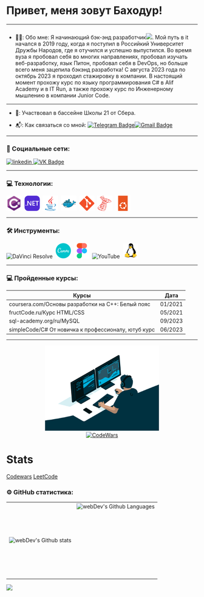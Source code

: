 # Привет, меня зовут Баходур! 
<!---https://github.com/devicons/devicon/blob/master/icons/microsoftsqlserver/microsoftsqlserver-plain.svg -->
<!---https://github.com/tandpfun/skill-icons/blob/main/icons/DotNet.svg -->
---

###

- 👨‍💻: Обо мне:
Я начинающий бэк-энд разработчик<img src="https://media.giphy.com/media/WUlplcMpOCEmTGBtBW/giphy.gif" width="30px">. Мой путь в it начался в 2019 году, когда я поступил в Российкий Университет Дружбы Народов, где я отучился и успешно выпустился. Во время вуза я пробовал себя во многих направлениях, пробовал изучать веб-разработку, язык Питон, пробовал себя в DevOps, но больше всего меня зацепила бэкэнд разработка! С августа 2023 года по октябрь 2023 я проходил стажировку в компании. В настоящий момент прохожу курс по языку программирования C# в Alif Academy и в IT Run, а также прохожу курс по Инженерному мышлению в компании Junior Code.

---

- 🔭: Участвовал в бассейне Школы 21 от Сбера.

- 📬: Как связаться со мной: [![Telegram Badge](https://img.shields.io/badge/-bakha_neoff-blue?style=flat&logo=Telegram&logoColor=white)](https://t.me/f1llzzz)[![Gmail Badge](https://img.shields.io/badge/-Gmail-red?style=flat&logo=Gmail&logoColor=white)](mailto:tursunovb18@gmail.com)
  
---

### 🤝 Социальные сети:

  <div id="badges">
    <a href="www.linkedin.com/in/bahodurkhon-tursunov-a6908628b" target="blank">
      <img src="https://cdn-icons-png.flaticon.com/512/2504/2504799.png" width="40" height="40" alt="linkedin" />
    </a>
    <a href="https://vk.com/btursunov2001" target="blank">
      <img src="https://cdn-icons-png.flaticon.com/512/145/145813.png" width="40" height="40" alt="VK Badge"/>
    </a>
  </div>
  
---

### 💻 Технологии:

<div>
  <img src="https://github.com/devicons/devicon/blob/master/icons/csharp/csharp-original.svg" title="C#" alt="C#" width="40" height="40"/>&nbsp;
  <img src="https://github.com/tandpfun/skill-icons/blob/main/icons/DotNet.svg" title=".NET" alt=".NET" width="40" height="40"/>&nbsp;
  <img src="https://github.com/devicons/devicon/blob/master/icons/java/java-original.svg" title="Java" alt="Java" width="40" height="40"/>&nbsp;
  <img src="https://github.com/devicons/devicon/blob/master/icons/docker/docker-original.svg" title="Docker" alt="Java" width="40" height="40"/>&nbsp;
  <img src="https://github.com/devicons/devicon/blob/master/icons/git/git-original.svg" title="git" alt="Git" width="40" height="40"/>&nbsp;
  <img src="https://github.com/devicons/devicon/blob/master/icons/microsoftsqlserver/microsoftsqlserver-plain.svg" title="SQL-Server" alt="git" width="40" height="40"/>&nbsp;
  <img src="https://github.com/devicons/devicon/blob/master/icons/ubuntu/ubuntu-plain.svg" title="Ubuntu" alt="Ubuntu" width="40" height="40"/>&nbsp;
  <!-- <img src="https://github.com/devicons/devicon/blob/master/icons/redux/redux-original.svg" title="redux" alt="redux" width="40" height="40"/>&nbsp; -->
</div>

---

### 🛠 Инструменты:

<div>
  <img src="https://upload.wikimedia.org/wikipedia/commons/9/90/DaVinci_Resolve_17_logo.svg" title="DaVinci Resolve" alt="DaVinci Resolve" width="40" height="40"/>&nbsp;
  <img src="https://github.com/devicons/devicon/blob/master/icons/canva/canva-original.svg" title="canva" alt="canva" width="40" height="40"/>&nbsp;
  <img src="https://github.com/devicons/devicon/blob/master/icons/figma/figma-original.svg" title="figma" alt="figma" width="40" height="40"/>&nbsp;
  <img src="https://upload.wikimedia.org/wikipedia/commons/9/9e/YouTube_Logo_%282013-2017%29.svg" title="YouTube" alt="YouTube" width="40" height="40"/>&nbsp;
  <img src="https://github.com/devicons/devicon/blob/master/icons/linux/linux-original.svg" title="linux" alt="linux" width="40" height="40"/>&nbsp;
</div>

---

### 💻 Пройденные курсы:
| Курсы                                                           | Дата              |
| ----------------------------------------------------------------| :---------------: |
| coursera.com/Основы разработки на C++: Белый пояс               | 01/2021           |
| fructCode.ru/Курс HTML/CSS                                      | 05/2021           |     
| sql-academy.org/ru/MySQL                                        | 09/2023           |
| simpleCode/C# От новичка к профессионалу, ютуб курс             | 06/2023           |
---

<div align="center">
     <a href="https://www.codewars.com/users/BahodurTursunov">
        <img src="gif.gif"  width="300"/>
     </a>
  </a>
</div>

<div align="center">
    <a href="https://www.codewars.com/users/BahodurTursunov">
        <img src="https://www.codewars.com/users/BahodurTursunov/badges/small"
             title="CodeWars" alt="CodeWars"/>
    </a>
</div>

<div align="center">
<a href=(https://leetcode-stats-six.vercel.app/api?username=BahodurTursunov&theme=dark)](https://github.com/BahodurTursunov/leetcode-stats)></a>
</div>

# Stats 

<div class="links">
  <a href="https://github.r2v.ch/BahodurTursunov/top_languages">Codewars</a>
  <a href="https://leetcard.jacoblin.cool/BahodurTursunov">LeetCode</a>
</div>

### ⚙️ GitHub статистика:

<table>
  <tr>
    <td>
      <img align="left" src="http://github-readme-streak-stats.herokuapp.com?user=BahodurTursunov&theme=dark&background=000000" alt="webDev's Github stats" />
    </td>
    <td>
      <img height="195px" align="right" alt="webDev's Github Languages" src="https://github-readme-stats-sigma-five.vercel.app/api/top-langs/?username=BahodurTursunov&layout=compact&theme=vision-friendly-dark" />
    </td>
  </tr>
</table>

![](https://komarev.com/ghpvc/?username=BahodurTursunov)
